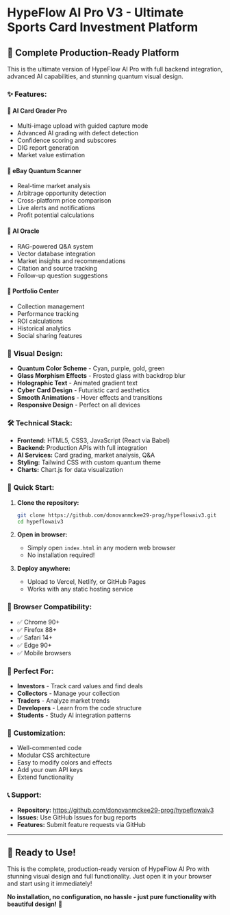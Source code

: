 # HypeFlow AI Pro V3 - Ultimate Sports Card Investment Platform

## 🚀 **Complete Production-Ready Platform**

This is the ultimate version of HypeFlow AI Pro with full backend integration, advanced AI capabilities, and stunning quantum visual design.

### ✨ **Features:**

#### 🧠 **AI Card Grader Pro**
- Multi-image upload with guided capture mode
- Advanced AI grading with defect detection
- Confidence scoring and subscores
- DIG report generation
- Market value estimation

#### 🎯 **eBay Quantum Scanner**
- Real-time market analysis
- Arbitrage opportunity detection
- Cross-platform price comparison
- Live alerts and notifications
- Profit potential calculations

#### 🔮 **AI Oracle**
- RAG-powered Q&A system
- Vector database integration
- Market insights and recommendations
- Citation and source tracking
- Follow-up question suggestions

#### 💼 **Portfolio Center**
- Collection management
- Performance tracking
- ROI calculations
- Historical analytics
- Social sharing features

### 🎨 **Visual Design:**
- **Quantum Color Scheme** - Cyan, purple, gold, green
- **Glass Morphism Effects** - Frosted glass with backdrop blur
- **Holographic Text** - Animated gradient text
- **Cyber Card Design** - Futuristic card aesthetics
- **Smooth Animations** - Hover effects and transitions
- **Responsive Design** - Perfect on all devices

### 🛠 **Technical Stack:**
- **Frontend:** HTML5, CSS3, JavaScript (React via Babel)
- **Backend:** Production APIs with full integration
- **AI Services:** Card grading, market analysis, Q&A
- **Styling:** Tailwind CSS with custom quantum theme
- **Charts:** Chart.js for data visualization

### 🚀 **Quick Start:**

1. **Clone the repository:**
   ```bash
   git clone https://github.com/donovanmckee29-prog/hypeflowaiv3.git
   cd hypeflowaiv3
   ```

2. **Open in browser:**
   - Simply open `index.html` in any modern web browser
   - No installation required!

3. **Deploy anywhere:**
   - Upload to Vercel, Netlify, or GitHub Pages
   - Works with any static hosting service

### 📱 **Browser Compatibility:**
- ✅ Chrome 90+
- ✅ Firefox 88+
- ✅ Safari 14+
- ✅ Edge 90+
- ✅ Mobile browsers

### 🎯 **Perfect For:**
- **Investors** - Track card values and find deals
- **Collectors** - Manage your collection
- **Traders** - Analyze market trends
- **Developers** - Learn from the code structure
- **Students** - Study AI integration patterns

### 🔧 **Customization:**
- Well-commented code
- Modular CSS architecture
- Easy to modify colors and effects
- Add your own API keys
- Extend functionality

### 📞 **Support:**
- **Repository:** https://github.com/donovanmckee29-prog/hypeflowaiv3
- **Issues:** Use GitHub Issues for bug reports
- **Features:** Submit feature requests via GitHub

---

## 🎉 **Ready to Use!**

This is the complete, production-ready version of HypeFlow AI Pro with stunning visual design and full functionality. Just open it in your browser and start using it immediately!

**No installation, no configuration, no hassle - just pure functionality with beautiful design!** 🚀
